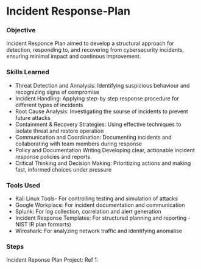 # Incident Response-Plan
### Objective

Incident Responce Plan aimed to develop a structural approach for detection, responding to, and recovering from cybersecurity incidents, ensuring minimal impact and continous improvement.

### Skills Learned

- Threat Detection and Annalysis: Identifying suspicious behaviour and recognizing signs of compromise
- Incident Handling: Applying step-by step response procedure for different types of incidents
- Root Cause Analysis: Investigating the sourse of incidents to prevent future attacks
- Containment & Recovery Strategies: Using effective techniques to isolate threat and restore operation
- Communication and Coordination: Documenting incidents and collaborating with team members during response
- Policy and Documentation Writing Developing clear, actionable incident response policies and reports
- Critical Thinking and Decision Making: Prioritizing actions and making fast, informed choices under pressure


### Tools Used

- Kali Linux Tools- For controlling testing and simulation of attacks
- Google Workplace: For incident documentation and communication
- Splunk: For log collection, correlation and alert generation
- Incident Response Templates: For structured planning and reporting - NIST IR plan formarts)
- Wireshark: For analyzing network traffic and identifying anomalise
  
### Steps
Incident Reponse Plan Project:
Ref 1:

